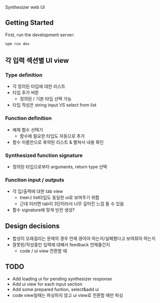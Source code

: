 Synthesizer web UI

## Getting Started

First, run the development server:

```bash
npm run dev
```

## 각 입력 섹션별 UI view

### Type definition

- 각 정의된 타입에 대한 리스트
- 타입 추가 버튼
  - 정의된 / 기본 타입 선택 가능
- 타입 작성은 string input VS select from list

### Function definition

- 예제 함수 선택기
  - 함수에 필요한 타입도 자동으로 추가
- 함수 이름만으로 축약된 리스트 & 펼쳐서 내용 확인

### Synthesized function signature

- 정의된 타입으로부터 arguments, return type 선택

### Function input / outputs

- 각 입/출력에 대한 tab view
  - tree나 list타입도 동일한 ui로 보여주기 위함
  - 근데 이러면 tab이 3단이라서 너무 깊어진 느낌 들 수 있음
- 함수 signature에 맞게 빈칸 생성?

## Design decisions

- 합성이 오래걸리는 문제의 경우 언제 끊어야 하는지/실패했다고 보여줘야 하는지
- 잘못된/작성중인 입력에 대해서 feedback 언제줄건지
  - code / ui view 전환할 때

## TODO

- Add loading ui for pending synthesizer response
- Add ui view for each input section
- Add some prepared funtion, select&add ui
- code view일때는 파싱하지 않고 ui view로 전환할 때만 파싱
